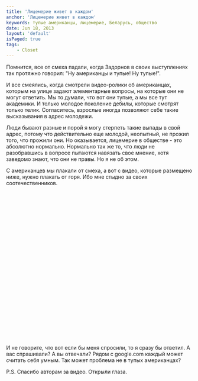 ```yaml
---
title: 'Лицемерие живет в каждом'
anchor: 'Лицемерие живет в каждом'
keywords: тупые американцы, лицемерие, Беларусь, общество
date: Jun 18, 2013
layout: 'default'
isPaged: true
tags:
    - Closet
---
```


Помнится, все от смеха падали, когда Задорнов в своих выступлениях так протяжно говорил: "Ну американцы и тупые! Ну тупые!".

И все смеялись, когда смотрели видео-ролики об американцах, которым на улице задают элементарные вопросы, на которые они не могут ответить. Мы то думали, что вот они тупые, а мы все тут академики. И только молодое поколение дебилы, которые смотрят только телик. Согласитесь, взрослые иногда позволяют себе такие высказывания в адрес молодежи.

Люди бывают разные и порой я могу стерпеть такие выпады в свой адрес, потому что действительно еще молодой, неопытный, не прожил того, что прожили они. Но оказывается, лицемерие в обществе - это абсолютно нормально. Нормально так же то, что люди не разобравшись в вопросе пытаются навязать свое мнение, хотя заведомо знают, что они не правы. Но я не об этом.

С американцев мы плакали от смеха, а вот с видео, которые размещено ниже, нужно плакать от горя. Ибо мне стыдно за своих соотечественников.

<object width="500" height="400">
    <param name="movie" value="http://www.youtube.com/v/_0CNOliaACM?fs=1&hl=en_US&color1=0x006699&color2=0x54abd6"><param name="allowFullScreen" value="true">
    <param name="allowscriptaccess" value="always">
    <embed src="http://www.youtube.com/v/_0CNOliaACM?fs=1&hl=en_US&color1=0x006699&color2=0x54abd6" type="application/x-shockwave-flash" allowscriptaccess="always" allowfullscreen="true" width="500" height="400">
</object>

И не говорите, что вот если бы меня спросили, то я сразу бы ответил. А вас спрашивали? А вы отвечали? Рядом с google.com каждый может считать себя умным. Так может проблема не в тупых американцах?

P.S. Спасибо авторам за видео. Открыли глаза.
